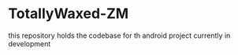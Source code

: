 # TotallyWaxed-ZM
this repository holds the codebase for th android project currently in development 
